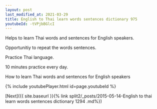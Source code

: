 ```yaml
---
layout: post
last_modified_at: 2021-03-29
title: English to Thai learn words sentences dictionary 975 
youtubeId: -tVPjbBGlcI
---
```

 
 
Helps to learn Thai words and sentences for English speakers.

Opportunitiy to repeat the words sentences. 

Practice Thai language. 
 
10 minutes practice every day. 
 
How to learn Thai words and sentences for English speakers 
 
{% include youtubePlayer.html id=page.youtubeId %}
 
 
[Next]({{ site.baseurl }}{% link  split2/_posts/2015-05-14-English to thai learn words sentences dictionary 1294 .md%})
 
